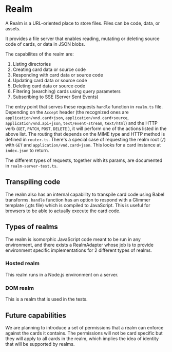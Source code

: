 # Realm

A Realm is a URL-oriented place to store files. Files can be code, data, or assets.

It provides a file server that enables reading, mutating or deleting source code of cards, or data in JSON blobs.

The capabilites of the realm are:

1. Listing directories
2. Creating card data or source code
3. Responding with card data or source code
4. Updating card data or source code
5. Deleting card data or source code
6. Filtering (searching) cards using query parameters
7. Subscribing to SSE (Server Sent Events)

The entry point that serves these requests `handle` function in `realm.ts` file. Depending on the `Accept` header (the recognized ones are `application/vnd.card+json`, `application/vnd.card+source`, `application/vnd.api+json`, `text/event-stream`, `text/html`) and the HTTP verb (`GET`, `PATCH`, `POST`, `DELETE` ), it will perform one of the actions listed in the above list. The routing that depends on the MIME type and HTTP method is defined in `router.ts`. There's a special case of requesting the realm root (`/`) with `GET` and `application/vnd.card+json`. This looks for a card instance at `index.json` to return.

The different types of requests, together with its params, are documented in `realm-server-test.ts`.

## Transpiling code

The realm also has an internal capability to transpile card code using Babel transforms. `handle` function has an option to
respond with a Glimmer template (.gts file) which is compiled to JavaScript. This is useful for browsers to be able to
actually execute the card code.

## Types of realms

The realm is isomorphic JavaScript code meant to be run in any environment, and there exists a RealmAdapter whose job is to provide environment specific implementations for 2 different types of realms.

### Hosted realm

This realm runs in a Node.js environment on a server.

### DOM realm

This is a realm that is used in the tests.

## Future capabilities

We are planning to introduce a set of permissions that a realm can enforce against the cards it contains. The permissions will not be card specific but they will apply to all cards in the realm, which implies the idea of identity that will be supported by realms.
